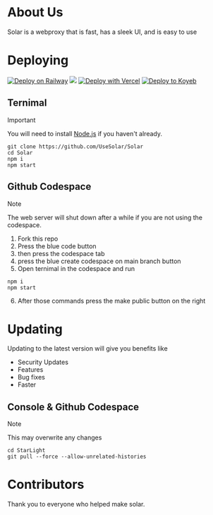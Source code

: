 # About Us

Solar is a webproxy that is fast, has a sleek UI, and is easy to use

# Deploying 

[![Deploy on Railway](https://binbashbanana.github.io/deploy-buttons/buttons/remade/railway.svg)](https://railway.app/template/h7StcI?referralCode=u82tqg)
<a href="https://render.com/deploy?repo=https://github.com/usesolar/solar">
<img src="https://raw.githubusercontent.com/BinBashBanana/deploy-buttons/main/buttons/remade/render.svg"></img></a>
[![Deploy with Vercel](https://binbashbanana.github.io/deploy-buttons/buttons/remade/vercel.svg)](https://vercel.com/new/clone?repositoryurl=https://github.com/usesolar/solar)
[![Deploy to Koyeb](https://binbashbanana.github.io/deploy-buttons/buttons/remade/koyeb.svg)](https://app.koyeb.com/deploy?type=git&repository=github.com/usesolar/solar)

## Ternimal

> [!IMPORTANT]
> You will need to install [Node.js](https://nodejs.org/en/download/package-manager) if you haven't already.

```
git clone https://github.com/UseSolar/Solar
cd Solar
npm i 
npm start
```

## Github Codespace
> [!NOTE]
> The web server will shut down after a while if you are not using the codespace.


1. Fork this repo
2. Press the blue code button
3. then press the codespace tab
4. press the blue create codespace on main branch button
5. Open ternimal in the codespace and run 

```
npm i 
npm start
```
6. After those commands press the make public button on the right

# Updating
Updating to the latest version will give you benefits like

- Security Updates
- Features
- Bug fixes
- Faster

## Console & Github Codespace

> [!NOTE]
> This may overwrite any changes

```
cd StarLight
git pull --force --allow-unrelated-histories
```

# Contributors

Thank you to everyone who helped make solar.



